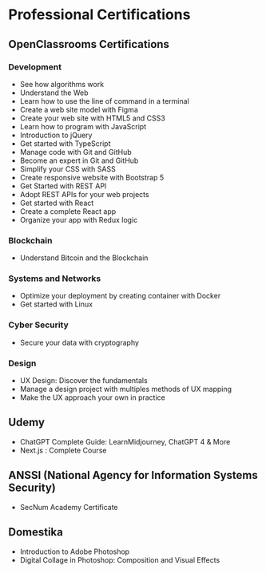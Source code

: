 # Professional Certifications

## OpenClassrooms Certifications
### Development
- See how algorithms work
- Understand the Web
- Learn how to use the line of command in a terminal
- Create a web site model with Figma
- Create your web site with HTML5 and CSS3
- Learn how to program with JavaScript
- Introduction to jQuery
- Get started with TypeScript
- Manage code with Git and GitHub
- Become an expert in Git and GitHub
- Simplify your CSS with SASS
- Create responsive website with Bootstrap 5
- Get Started with REST API
- Adopt REST APIs for your web projects
- Get started with React
- Create a complete React app
- Organize your app with Redux logic

### Blockchain
- Understand Bitcoin and the Blockchain

### Systems and Networks
- Optimize your deployment by creating container with Docker
- Get started with Linux

### Cyber Security
- Secure your data with cryptography

### Design
- UX Design: Discover the fundamentals
- Manage a design project with multiples methods of UX mapping
- Make the UX approach your own in practice

## Udemy
- ChatGPT Complete Guide: LearnMidjourney, ChatGPT 4 & More
- Next.js : Complete Course

## ANSSI (National Agency for Information Systems Security)
- SecNum Academy Certificate

## Domestika
- Introduction to Adobe Photoshop
- Digital Collage in Photoshop: Composition and Visual Effects
